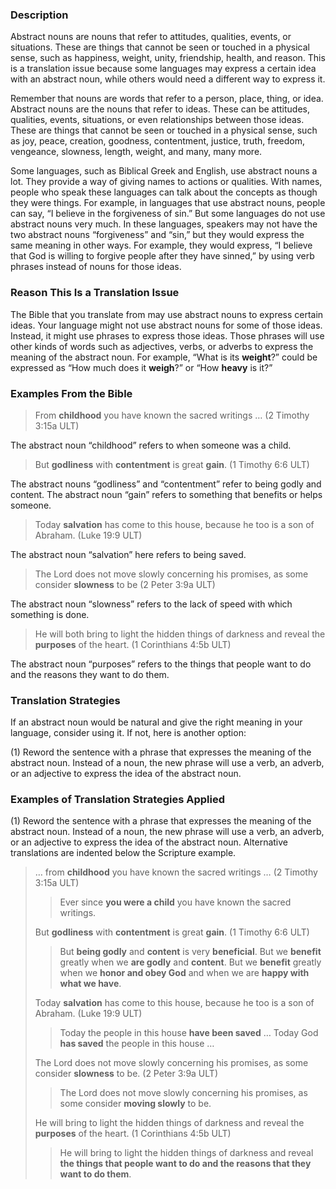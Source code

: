 ### Description

Abstract nouns are nouns that refer to attitudes, qualities, events, or situations. These are things that cannot be seen or touched in a physical sense, such as happiness, weight, unity, friendship, health, and reason. This is a translation issue because some languages may express a certain idea with an abstract noun, while others would need a different way to express it.

Remember that nouns are words that refer to a person, place, thing, or idea. Abstract nouns are the nouns that refer to ideas. These can be attitudes, qualities, events, situations, or even relationships between those ideas. These are things that cannot be seen or touched in a physical sense, such as joy, peace, creation, goodness, contentment, justice, truth, freedom, vengeance, slowness, length, weight, and many, many more.

Some languages, such as Biblical Greek and English, use abstract nouns a lot. They provide a way of giving names to actions or qualities. With names, people who speak these languages can talk about the concepts as though they were things. For example, in languages that use abstract nouns, people can say, “I believe in the forgiveness of sin.”
But some languages do not use abstract nouns very much. In these languages, speakers may not have the two abstract nouns “forgiveness” and “sin,” but they would express the same meaning in other ways. For example, they would express, “I believe that God is willing to forgive people after they have sinned,” by using verb phrases instead of nouns for those ideas.

### Reason This Is a Translation Issue

The Bible that you translate from may use abstract nouns to express certain ideas. Your language might not use abstract nouns for some of those ideas. Instead, it might use phrases to express those ideas. Those phrases will use other kinds of words such as adjectives, verbs, or adverbs to express the meaning of the abstract noun. For example, “What is its **weight**?” could be expressed as “How much does it **weigh**?” or “How **heavy** is it?”

### Examples From the Bible

> From **childhood** you have known the sacred writings … (2 Timothy 3:15a ULT)

The abstract noun “childhood” refers to when someone was a child.

> But **godliness** with **contentment** is great **gain**. (1 Timothy 6:6 ULT)

The abstract nouns “godliness” and “contentment” refer to being godly and content. The abstract noun “gain” refers to something that benefits or helps someone.

> Today **salvation** has come to this house, because he too is a son of Abraham. (Luke 19:9 ULT)

The abstract noun “salvation” here refers to being saved.

> The Lord does not move slowly concerning his promises, as some consider **slowness** to be (2 Peter 3:9a ULT)

The abstract noun “slowness” refers to the lack of speed with which something is done.

> He will both bring to light the hidden things of darkness and reveal the **purposes** of the heart. (1 Corinthians 4:5b ULT)

The abstract noun “purposes” refers to the things that people want to do and the reasons they want to do them.

### Translation Strategies

If an abstract noun would be natural and give the right meaning in your language, consider using it. If not, here is another option:

(1) Reword the sentence with a phrase that expresses the meaning of the abstract noun. Instead of a noun, the new phrase will use a verb, an adverb, or an adjective to express the idea of the abstract noun.

### Examples of Translation Strategies Applied

(1) Reword the sentence with a phrase that expresses the meaning of the abstract noun. Instead of a noun, the new phrase will use a verb, an adverb, or an adjective to express the idea of the abstract noun. Alternative translations are indented below the Scripture example.

> … from **childhood** you have known the sacred writings … (2 Timothy 3:15a ULT)
>
> > Ever since **you were a child** you have known the sacred writings.
>
> But **godliness** with **contentment** is great **gain**. (1 Timothy 6:6 ULT)
>
> > But **being godly** and **content** is very **beneficial**. But we **benefit** greatly when we **are godly** and **content**. But we **benefit** greatly when we **honor and obey God** and when we are **happy with what we have**.
>
> Today **salvation** has come to this house, because he too is a son of Abraham. (Luke 19:9 ULT)
>
> > Today the people in this house **have been saved** … Today God **has saved** the people in this house …
>
> The Lord does not move slowly concerning his promises, as some consider **slowness** to be. (2 Peter 3:9a ULT)
>
> > The Lord does not move slowly concerning his promises, as some consider **moving slowly** to be.
>
> He will bring to light the hidden things of darkness and reveal the **purposes** of the heart. (1 Corinthians 4:5b ULT)
>
> > He will bring to light the hidden things of darkness and reveal **the things that people want to do and the reasons that they want to do them**.
